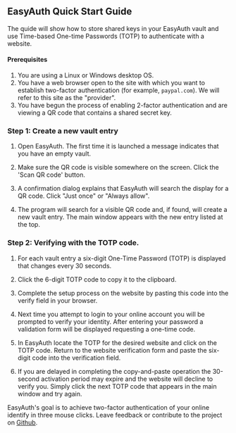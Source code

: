 ## EasyAuth Quick Start Guide

The quide will show how to store shared keys in your EasyAuth vault and use Time-based One-time Passwords (TOTP) to authenticate with a website.

####  Prerequisites

1. You are using a Linux or Windows desktop OS.
2. You have a web browser open to the site with which you want to establish two-factor authentication (for example, `paypal.com`).  We will refer to this site as the "provider".
3. You have begun the process of enabling 2-factor authentication and are viewing a QR code that contains a shared secret key. 

### Step 1: Create a new vault entry

1. Open EasyAuth.  The first time it is launched a message indicates that you have an empty vault.  

2. Make sure the QR code is visible somewhere on the screen. Click the 'Scan QR code' button.  

3. A confirmation dialog explains that EasyAuth will search the display for a QR code. Click "Just once" or "Always allow".  

4. The program will search for a visible QR code and, if found, will create a new vault entry.
The main window appears with the new entry listed at the top.

### Step 2: Verifying with the TOTP code.

1. For each vault entry a six-digit One-Time Password (TOTP) is displayed that changes every 30 seconds. 

2. Click the 6-digit TOTP code to copy it to the clipboard.

3. Complete the setup process on the website by pasting this code into the verify field in your browser. 

4. Next time you attempt to login to your online account you will be prompted to verify your identity. After entering your password a validation form will be displayed requesting a one-time code. 

5. In EasyAuth locate the TOTP for the desired website and click on the TOTP code. Return to the website verification form and paste the six-digit code into the verification field.

6. If you are delayed in completing the copy-and-paste operation the 30-second activation period may expire and the website will decline to verify you.  Simply click the next TOTP code that appears in the main window and try again. 


EasyAuth's goal is to achieve two-factor authentication of your online identify in three mouse clicks. 
Leave feedback or contribute to the project on 
[Github](https://www.github.com/jdalbey/EasyAuth).  



 
